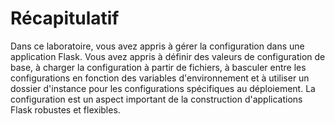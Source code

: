 # Récapitulatif

Dans ce laboratoire, vous avez appris à gérer la configuration dans une application Flask. Vous avez appris à définir des valeurs de configuration de base, à charger la configuration à partir de fichiers, à basculer entre les configurations en fonction des variables d'environnement et à utiliser un dossier d'instance pour les configurations spécifiques au déploiement. La configuration est un aspect important de la construction d'applications Flask robustes et flexibles.
